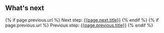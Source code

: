## What's next
{% if page.previous.url %}
Next step:     [{{page.next.title}}]({{home}}/{{page.next.url}})
{% endif %}
{% if page.previous.url %}
Previous step: [{{page.previous.title}}]({{home}}/{{page.previous.url}})
{% endif %}
